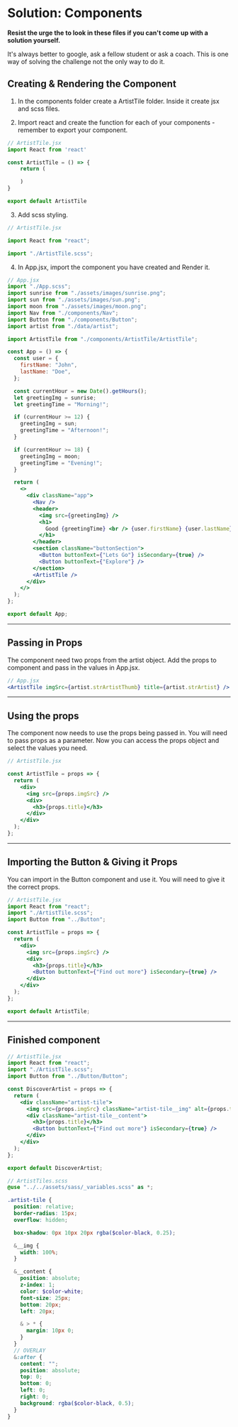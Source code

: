 # Solution: Components

**Resist the urge the to look in these files if you can't come up with a solution yourself.**

It's always better to google, ask a fellow student or ask a coach. This is one way of solving the challenge not the only way to do it.

## Creating & Rendering the Component

1. In the components folder create a ArtistTile folder. Inside it create jsx and scss files.

2. Import react and create the function for each of your components - remember to export your component.

```jsx
// ArtistTile.jsx
import React from 'react'

const ArtistTile = () => {
    return (

    )
}

export default ArtistTile
```

3. Add scss styling.

```jsx
// ArtistTile.jsx

import React from "react";

import "./ArtistTile.scss";
```

4. In App.jsx, import the component you have created and Render it.

```jsx
// App.jsx
import "./App.scss";
import sunrise from "./assets/images/sunrise.png";
import sun from "./assets/images/sun.png";
import moon from "./assets/images/moon.png";
import Nav from "./components/Nav";
import Button from "./components/Button";
import artist from "./data/artist";

import ArtistTile from "./components/ArtistTile/ArtistTile";

const App = () => {
  const user = {
    firstName: "John",
    lastName: "Doe",
  };

  const currentHour = new Date().getHours();
  let greetingImg = sunrise;
  let greetingTime = "Morning!";

  if (currentHour >= 12) {
    greetingImg = sun;
    greetingTime = "Afternoon!";
  }

  if (currentHour >= 18) {
    greetingImg = moon;
    greetingTime = "Evening!";
  }

  return (
    <>
      <div className="app">
        <Nav />
        <header>
          <img src={greetingImg} />
          <h1>
            Good {greetingTime} <br /> {user.firstName} {user.lastName}
          </h1>
        </header>
        <section className="buttonSection">
          <Button buttonText={"Lets Go"} isSecondary={true} />
          <Button buttonText={"Explore"} />
        </section>
        <ArtistTile />
      </div>
    </>
  );
};

export default App;
```

---

## Passing in Props

The component need two props from the artist object. Add the props to component and pass in the values in App.jsx.

```jsx
// App.jsx
<ArtistTile imgSrc={artist.strArtistThumb} title={artist.strArtist} />
```

---

## Using the props

The component now needs to use the props being passed in. You will need to pass props as a parameter. Now you can access the props object and select the values you need.

```jsx
// ArtistTile.jsx

const ArtistTile = props => {
  return (
    <div>
      <img src={props.imgSrc} />
      <div>
        <h3>{props.title}</h3>
      </div>
    </div>
  );
};
```

---

## Importing the Button & Giving it Props

You can import in the Button component and use it. You will need to give it the correct props.

```jsx
// ArtistTile.jsx
import React from "react";
import "./ArtistTile.scss";
import Button from "../Button";

const ArtistTile = props => {
  return (
    <div>
      <img src={props.imgSrc} />
      <div>
        <h3>{props.title}</h3>
        <Button buttonText={"Find out more"} isSecondary={true} />
      </div>
    </div>
  );
};

export default ArtistTile;
```

---

## Finished component

```jsx
// ArtistTile.jsx
import React from "react";
import "./ArtistTile.scss";
import Button from "../Button/Button";

const DiscoverArtist = props => {
  return (
    <div className="artist-tile">
      <img src={props.imgSrc} className="artist-tile__img" alt={props.title} />
      <div className="artist-tile__content">
        <h3>{props.title}</h3>
        <Button buttonText={"Find out more"} isSecondary={true} />
      </div>
    </div>
  );
};

export default DiscoverArtist;
```

```scss
// ArtistTiles.scss
@use "../../assets/sass/_variables.scss" as *;

.artist-tile {
  position: relative;
  border-radius: 15px;
  overflow: hidden;

  box-shadow: 0px 10px 20px rgba($color-black, 0.25);

  &__img {
    width: 100%;
  }

  &__content {
    position: absolute;
    z-index: 1;
    color: $color-white;
    font-size: 25px;
    bottom: 20px;
    left: 20px;

    & > * {
      margin: 10px 0;
    }
  }
  // OVERLAY
  &:after {
    content: "";
    position: absolute;
    top: 0;
    bottom: 0;
    left: 0;
    right: 0;
    background: rgba($color-black, 0.5);
  }
}
```
